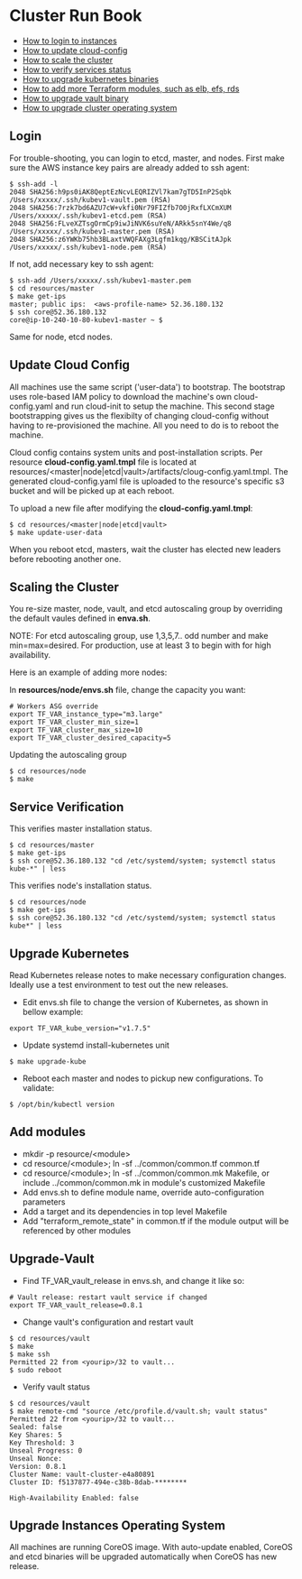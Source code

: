 # Cluster Run Book

- [How to login to instances](#login)
- [How to update cloud-config](#update-cloud-config)
- [How to scale the cluster](#scaling-the-cluster)
- [How to verify services status](#service-verification)
- [How to upgrade kubernetes binaries](#upgrade-kubernetes)
- [How to add more Terraform modules, such as elb, efs, rds](#add-modules)
- [How to upgrade vault binary](#upgrade-vault)
- [How to upgrade cluster operating system](#upgrade-instances-operating-system)

## Login

For trouble-shooting, you can login to etcd, master, and nodes. First make sure the AWS instance key pairs are already added to ssh agent:
```
$ ssh-add -l
2048 SHA256:h9ps0iAK8QeptEzNcvLEQRIZVl7kam7gTD5InP2Sqbk /Users/xxxxx/.ssh/kubev1-vault.pem (RSA)
2048 SHA256:7rzk7bd6AZU7cW+vkfi0Nr79FIZfb7O0jRxfLXCmXUM /Users/xxxxx/.ssh/kubev1-etcd.pem (RSA)
2048 SHA256:FLveXZTsgOrmCp9iwJiNVK6suYeN/ARkk5snY4We/q8 /Users/xxxxx/.ssh/kubev1-master.pem (RSA)
2048 SHA256:z6YWKb75hb3BLaxtVWQFAXg3Lgfm1kqg/KBSCitAJpk /Users/xxxxx/.ssh/kubev1-node.pem (RSA)
```

If not, add necessary key to ssh agent:

```
$ ssh-add /Users/xxxxx/.ssh/kubev1-master.pem
$ cd resources/master
$ make get-ips
master; public ips:  <aws-profile-name> 52.36.180.132
$ ssh core@52.36.180.132
core@ip-10-240-10-80-kubev1-master ~ $
```

Same for node, etcd nodes.

## Update Cloud Config

All machines use the same script ('user-data') to bootstrap. The bootstrap uses role-based IAM policy to download the
machine's own cloud-config.yaml and run cloud-init to setup the machine. This second stage bootstrapping gives us the flexibilty of changing cloud-config without having to re-provisioned the machine. All you need to do is to reboot the machine.

Cloud config contains system units and post-installation scripts. Per resource **cloud-config.yaml.tmpl** file is located at resources/\<master|node|etcd|vault\>/artifacts/cloug-config.yaml.tmpl. The generated cloud-config.yaml file is uploaded to the resource's specific s3 bucket and will be picked up at each reboot.

To upload a new file after modifying the **cloud-config.yaml.tmpl**:

```
$ cd resources/<master|node|etcd|vault>
$ make update-user-data
```
When you reboot etcd, masters, wait the cluster has elected new leaders before rebooting another one.

## Scaling the Cluster

You re-size master, node, vault, and etcd autoscaling group by overriding the default vaules defined in **enva.sh**.

NOTE: For etcd autoscaling group, use 1,3,5,7.. odd number and make min=max=desired. For production, use at least 3 to begin with for high availability.

Here is an example of adding more nodes:

In **resources/node/envs.sh** file, change the capacity you want:

```
# Workers ASG override
export TF_VAR_instance_type="m3.large"
export TF_VAR_cluster_min_size=1
export TF_VAR_cluster_max_size=10
export TF_VAR_cluster_desired_capacity=5
```

Updating the autoscaling group

```
$ cd resources/node
$ make
```

## Service Verification

This verifies master installation status.
```
$ cd resources/master
$ make get-ips
$ ssh core@52.36.180.132 "cd /etc/systemd/system; systemctl status kube-*" | less
```
This verifies node's installation status.
```
$ cd resources/node
$ make get-ips
$ ssh core@52.36.180.132 "cd /etc/systemd/system; systemctl status kube*" | less
```

## Upgrade Kubernetes

Read Kubernetes release notes to make necessary configuration changes. Ideally use a test environment to test out the new releases.

* Edit envs.sh file to change the version of Kubernetes, as shown in bellow example:

```
export TF_VAR_kube_version="v1.7.5"
```

* Update systemd install-kubernetes unit

```
$ make upgrade-kube
```

* Reboot each master and nodes to pickup new configurations. To validate:

```
$ /opt/bin/kubectl version
```

## Add modules

- mkdir -p resource/\<module\>
- cd resource/\<module\>; ln -sf ../common/common.tf common.tf
- cd resource/\<module\>; ln -sf ../common/common.mk Makefile, or include ../common/common.mk in module's customized Makefile
- Add envs.sh to define module name, override auto-configuration parameters
- Add a target and its dependencies in top level Makefile
- Add "terraform_remote_state" in common.tf if the module output will be referenced by other modules

## Upgrade-Vault

* Find TF_VAR_vault_release in envs.sh, and change it like so:

```
# Vault release: restart vault service if changed
export TF_VAR_vault_release=0.8.1
```

* Change vault's configuration and restart vault

```
$ cd resources/vault
$ make
$ make ssh
Permitted 22 from <yourip>/32 to vault...
$ sudo reboot
```

* Verify vault status
```
$ cd resources/vault
$ make remote-cmd "source /etc/profile.d/vault.sh; vault status"
Permitted 22 from <yourip>/32 to vault...
Sealed: false
Key Shares: 5
Key Threshold: 3
Unseal Progress: 0
Unseal Nonce:
Version: 0.8.1
Cluster Name: vault-cluster-e4a80891
Cluster ID: f5137877-494e-c38b-8dab-********

High-Availability Enabled: false
```
## Upgrade Instances Operating System

All machines are running CoreOS image. With auto-update enabled, CoreOS and etcd binaries will be upgraded automatically when CoreOS has new release.
